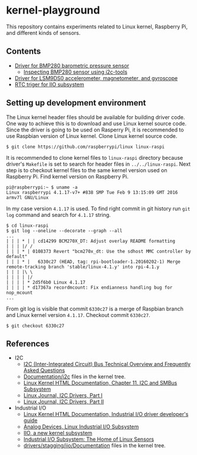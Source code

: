 # kernel-playground #

This repository contains experiments related to Linux kernel, Raspberry Pi, and 
different kinds of sensors.

## Contents ##

* [Driver for BMP280 barometric pressure sensor](https://github.com/mpod/kernel-playground/tree/master/bmp280)
    * [Inspecting BMP280 sensor using i2c-tools](https://github.com/mpod/kernel-playground/tree/master/bmp280#inspecting-bmp280-sensor-using-i2c-tools)
* [Driver for LSM9DS0 accelerometer, magnetometer, and gyroscope](https://github.com/mpod/kernel-playground/tree/master/lsm9ds0)
* [RTC triger for IIO subsystem](https://github.com/mpod/kernel-playground/tree/master/iio-trig-timer)


## Setting up development environment ##

The Linux kernel header files should be available for building driver code. One 
way to achieve this is to download and use Linux kernel source code. Since the 
driver is going to be used on Rasperry Pi, it is recommended to use Raspbian 
version of Linux kernel. Clone Linux kernel source code. 

```
$ git clone https://github.com/raspberrypi/linux linux-raspi
```

It is recommended to clone kernel files to `linux-raspi` directory because 
driver's `Makefile` is set to search for header files in `../../linux-raspi`. 
Next step is to checkout kernel files to the same kernel version used on 
Raspberry Pi. Find kernel version on Raspberry Pi.

```
pi@raspberrypi:~ $ uname -a
Linux raspberrypi 4.1.17-v7+ #838 SMP Tue Feb 9 13:15:09 GMT 2016 armv7l GNU/Linux
```
In my case version `4.1.17` is used. To find right commit in git history run 
`git log` command and search for `4.1.17` string.

```
$ cd linux-raspi
$ git log --oneline --decorate --graph --all
...
| | | * | | cd14299 BCM270X_DT: Adjust overlay README formatting
| | | |/ /  
| | | * | 0108373 Revert "bcm270x_dt: Use the sdhost MMC controller by default"
| | | * |   6330c27 (HEAD, tag: rpi-bootloader-1.20160202-1) Merge remote-tracking branch 'stable/linux-4.1.y' into rpi-4.1.y
| | | |\ \  
| | | | |/  
| | | | * 2d5f6b0 Linux 4.1.17
| | | | * d17367a recordmcount: Fix endianness handling bug for nop_mcount
...
```
From git log is visible that commit `6330c27` is a merge of Raspbian branch and 
Linux kernel version `4.1.17`. Checkout commit `6330c27`.

```
$ git checkout 6330c27
```

## References ##

* I2C
    * [I2C (Inter-Integrated Circuit) Bus Technical Overview and Frequently 
      Asked 
Questions](http://www.esacademy.com/en/library/technical-articles-and-documents/miscellaneous/i2c-bus.html)
    * [Documentation/i2c](https://github.com/raspberrypi/linux/tree/rpi-4.1.y/Documentation/i2c) 
      files in the kernel tree.
    * [Linux Kernel HTML Documentation, Chapter 11. I2C and SMBus 
      Subsystem](https://www.kernel.org/doc/htmldocs/device-drivers/i2c.html)
    * [Linux Journal, I2C Drivers, Part 
      I](http://www.linuxjournal.com/article/7136)
    * [Linux Journal, I2C Drivers, Part II](http://www.linuxjournal.com/article/7252)
* Industrial I/O
    * [Linux Kernel HTML Documentation, Industrial I/O driver developer's 
      guide](https://www.kernel.org/doc/htmldocs/iio/index.html)
    * [Analog Devices, Linux Industrial I/O 
      Subsystem](https://wiki.analog.com/software/linux/docs/iio/iio)
    * [IIO, a new kernel 
      subsystem](https://archive.fosdem.org/2012/schedule/event/693/127_iio-a-new-subsystem.pdf) 
    * [Industrial I/O Subsystem: The Home of Linux 
      Sensors](https://www.overleaf.com/articles/industrial-i-slash-o/dmqjqpzswtvb/viewer.pdf)
    * [drivers/stagging/iio/Documentation](https://github.com/raspberrypi/linux/tree/rpi-4.1.y/drivers/staging/iio/Documentation) 
      files in the kernel tree.
